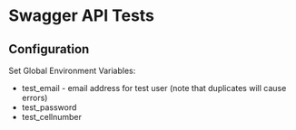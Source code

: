 # Swagger API Tests

## Configuration
Set Global Environment Variables:
* test_email - email address for test user (note that duplicates will cause errors)
* test_password
* test_cellnumber
